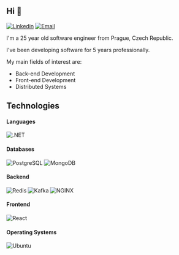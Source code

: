 ## Hi :wave:

[![Linkedin](https://img.shields.io/badge/-LinkedIn-blue?style=flat&logo=Linkedin&logoColor=white&link=https://www.linkedin.com/in/daniel-j-55328716b/)](https://www.linkedin.com/in/daniel-j-55328716b/)
[![Email](https://img.shields.io/badge/-Email-c14438?style=flat&logo=Gmail&logoColor=white&link=jasekdan@gmail.com)](mailto:jasekdan@gmail.com)

I'm a 25 year old software engineer from Prague, Czech Republic. <br/>

I've been developing software for 5 years professionally.

My main fields of interest are:

- Back-end Development
- Front-end Development
- Distributed Systems

## Technologies

#### Languages

![.NET](https://img.shields.io/badge/--DD4814?style=flat-square&logo=dotnet&logoColor=fffffff)

#### Databases

![PostgreSQL](https://img.shields.io/badge/-PostgreSQL-E6E6E6?style=flat-square&logo=postgresql)
![MongoDB](https://img.shields.io/badge/-MongoDB-228B22?style=flat-square&logo=mongodb&logoColor=FFFFFF)

#### Backend

![Redis](https://img.shields.io/badge/-Redis-DC382D?style=flat-square&logo=redis&logoColor=ffffff)
![Kafka](https://img.shields.io/badge/-Kafka-F5F5F5?style=flat-square&logo=apache-kafka&logoColor=000000)
![NGINX](http://img.shields.io/badge/-NGINX-269539?style=flat-square&logo=nginx&logoColor=ffffff)

#### Frontend

![React](https://img.shields.io/badge/-React-DD4814?style=flat-square&logo=react&logoColor=fffffff)

#### Operating Systems

![Ubuntu](http://img.shields.io/badge/-Ubuntu-DD4814?style=flat-square&logo=ubuntu&logoColor=ffffff)
